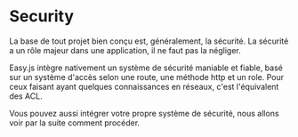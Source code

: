# Security

La base de tout projet bien conçu est, généralement, la sécurité.
La sécurité a un rôle majeur dans une application, il ne faut pas la négliger.

Easy.js intègre nativement un système de sécurité maniable et fiable, basé sur un système d'accès selon une route, une méthode http et un role. Pour ceux faisant ayant quelques connaissances en réseaux, c'est l'équivalent des ACL.

Vous pouvez aussi intégrer votre propre système de sécurité, nous allons voir par la suite comment procéder.


